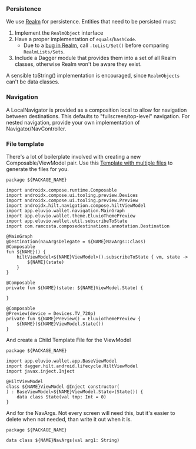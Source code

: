 ### Persistence 
We use [Realm](https://www.mongodb.com/docs/realm/sdk/kotlin/) for persistence.
Entities that need to be persisted must:
1. Implement the `RealmObject` interface
2. Have a proper implementation of `equals`/`hashCode`.
   * Due to a [bug in Realm](https://github.com/realm/realm-kotlin/issues/1448), call `.toList/Set()` before comparing `RealmLists/Sets`.
3. Include a Dagger module that provides them into a set of all Realm classes, otherwise Realm won't be aware they exist.

A sensible toString() implementation is encouraged, since `RealmObjects` can't be data classes. 

### Navigation
A LocalNavigator is provided as a composition local to allow for navigation between destinations.
This defaults to "fullscreen/top-level" navigation. For nested navigation, provide your own implementation of Navigator/NavController.

### File template

There's a lot of boilerplate involved with creating a new Composable/ViewModel pair.
Use this [Template with multiple files](https://www.jetbrains.com/help/idea/templates-with-multiple-files.html) to generate the files for you.

```
package ${PACKAGE_NAME}

import androidx.compose.runtime.Composable
import androidx.compose.ui.tooling.preview.Devices
import androidx.compose.ui.tooling.preview.Preview
import androidx.hilt.navigation.compose.hiltViewModel
import app.eluvio.wallet.navigation.MainGraph
import app.eluvio.wallet.theme.EluvioThemePreview
import app.eluvio.wallet.util.subscribeToState
import com.ramcosta.composedestinations.annotation.Destination

@MainGraph
@Destination(navArgsDelegate = ${NAME}NavArgs::class)
@Composable
fun ${NAME}() {
    hiltViewModel<${NAME}ViewModel>().subscribeToState { vm, state ->
        ${NAME}(state)
    }
}

@Composable
private fun ${NAME}(state: ${NAME}ViewModel.State) {

}

@Composable
@Preview(device = Devices.TV_720p)
private fun ${NAME}Preview() = EluvioThemePreview {
    ${NAME}(${NAME}ViewModel.State())
}
```

And create a Child Template File for the ViewModel

```
package ${PACKAGE_NAME}

import app.eluvio.wallet.app.BaseViewModel
import dagger.hilt.android.lifecycle.HiltViewModel
import javax.inject.Inject

@HiltViewModel
class ${NAME}ViewModel @Inject constructor(
) : BaseViewModel<${NAME}ViewModel.State>(State()) {
    data class State(val tmp: Int = 0)
}
```

And for the NavArgs. Not every screen will need this, but it's easier to delete when not needed, than write it out when it is.

```
package ${PACKAGE_NAME}

data class ${NAME}NavArgs(val arg1: String)
```
